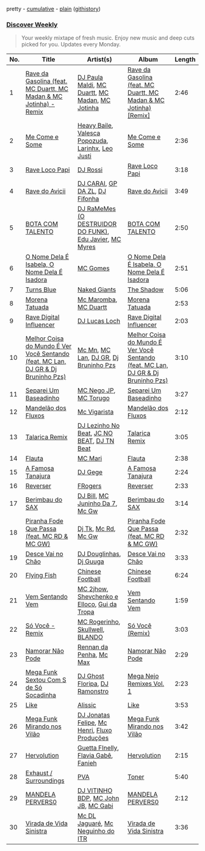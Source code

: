 pretty - [cumulative](https://github.com/nikolasrangel/spotify-playlist-archive/blob/master/playlists/cumulative/Discover%20Weekly.md) - [plain](https://github.com/nikolasrangel/spotify-playlist-archive/blob/master/playlists/plain/37i9dQZEVXcOWvAufGOMte) ([githistory](https://github.githistory.xyz/nikolasrangel/spotify-playlist-archive/blob/master/playlists/plain/37i9dQZEVXcOWvAufGOMte))

### [Discover Weekly](https://open.spotify.com/playlist/37i9dQZEVXcOWvAufGOMte)

> Your weekly mixtape of fresh music. Enjoy new music and deep cuts picked for you. Updates every Monday.

| No. | Title | Artist(s) | Album | Length |
|---|---|---|---|---|
| 1 | [Rave da Gasolina (feat. MC Duartt, MC Madan & MC Jotinha) - Remix](https://open.spotify.com/track/6DuyGtzvJKhbS1RoG2BoPN) | [DJ Paula Maldi](https://open.spotify.com/artist/2p1OcfbuW0B3GQ6KTOLIfU), [MC Duartt](https://open.spotify.com/artist/1fgTwIFBnHca9wgAf72jlS), [MC Madan](https://open.spotify.com/artist/35d9HY68hiP3dEPohszJlh), [MC Jotinha](https://open.spotify.com/artist/6ItuE7om0OjDkiLPy7s0BB) | [Rave da Gasolina (feat. MC Duartt, MC Madan & MC Jotinha) [Remix]](https://open.spotify.com/album/5grK2nBVew9Sonr8UL5XLg) | 2:46 |
| 2 | [Me Come e Some](https://open.spotify.com/track/5XtUeWkgPJACVSq06N9yrI) | [Heavy Baile](https://open.spotify.com/artist/2E4sNJOOy9hae0J8DkT43M), [Valesca Popozuda](https://open.spotify.com/artist/0IpLJsvZHA1op1pw8GAoPu), [Larinhx](https://open.spotify.com/artist/00kQ5yo7yxd5KC1ihuH77i), [Leo Justi](https://open.spotify.com/artist/1puzPcrOHKTMQ6KTuYfqU0) | [Me Come e Some](https://open.spotify.com/album/1NOFm5ZuVMPB4IcGX3p2VI) | 2:36 |
| 3 | [Rave Loco Papi](https://open.spotify.com/track/452v14iZKaXwGTZeZXuVio) | [DJ Rossi](https://open.spotify.com/artist/2gSwSu9AChpPvMn3X6UpFG) | [Rave Loco Papi](https://open.spotify.com/album/6xDEJEvrHsg0p3XfpF0RzA) | 3:18 |
| 4 | [Rave do Avicii](https://open.spotify.com/track/2lXo1SnO9nt4E7Gg6qCZpM) | [DJ CARAI](https://open.spotify.com/artist/7FxWEdixCM3QpHCdVpqBZP), [GP DA ZL](https://open.spotify.com/artist/6ln5KMY2ugao3BVvJgzhq3), [DJ Fifonha](https://open.spotify.com/artist/6jYyNHS7SqCikFZ77fTLnQ) | [Rave do Avicii](https://open.spotify.com/album/2x9HwME9urdB3UEtCehHTi) | 3:49 |
| 5 | [BOTA COM TALENTO](https://open.spotify.com/track/2p3uyQiMPxLF6fJEWIwgmN) | [DJ RaMeMes (O DESTRUIDOR DO FUNK)](https://open.spotify.com/artist/6Xk7H8ufVBIZcgGWAhY9b3), [Edu Javier](https://open.spotify.com/artist/1RfOZ105S9Nma8ksRmi3BP), [MC Myres](https://open.spotify.com/artist/4GeitETxoipNor9MyEEbYz) | [BOTA COM TALENTO](https://open.spotify.com/album/3fB0ffnnc5f814YHp8RdJz) | 2:50 |
| 6 | [O Nome Dela É Isabela, O Nome Dela É Isadora](https://open.spotify.com/track/5VUb8WFsJNbEuR8XMBvFCf) | [MC Gomes](https://open.spotify.com/artist/4ywmdxOeiImetQFvhppnOX) | [O Nome Dela É Isabela, O Nome Dela É Isadora](https://open.spotify.com/album/4onsWzYXdM8dEdSdqFMdY3) | 2:51 |
| 7 | [Turns Blue](https://open.spotify.com/track/5FPykd7lUocj3zOLHAiCsg) | [Naked Giants](https://open.spotify.com/artist/4KhnLZjONKS3nuYzXoqoXi) | [The Shadow](https://open.spotify.com/album/4MDgJhQSA5iakSRBaTS9VB) | 5:06 |
| 8 | [Morena Tatuada](https://open.spotify.com/track/16DRaaSfnkw5MuKPUNmpme) | [Mc Maromba](https://open.spotify.com/artist/3o3p6fGYftm6nJpS6YJ11Q), [MC Duartt](https://open.spotify.com/artist/1fgTwIFBnHca9wgAf72jlS) | [Morena Tatuada](https://open.spotify.com/album/6NbdWCNzDlN32QEjzu8tAz) | 2:53 |
| 9 | [Rave Digital Influencer](https://open.spotify.com/track/6BcAVqI0TB8cKKRLZLnGfs) | [DJ Lucas Loch](https://open.spotify.com/artist/6qfl25wmHhojcLJwh8gVpZ) | [Rave Digital Influencer](https://open.spotify.com/album/0iHy1b9Rk6HbrabWHjxsnY) | 2:03 |
| 10 | [Melhor Coisa do Mundo É Ver Você Sentando (feat. MC Lan, DJ GR & Dj Bruninho Pzs)](https://open.spotify.com/track/0Y5EK2VBhBW1VSBup07l7P) | [Mc Mn](https://open.spotify.com/artist/4LNj87IG0owbiyyJV5kYiL), [MC Lan](https://open.spotify.com/artist/4mb1xtQVGSK5dh8AbtwBiR), [DJ GR](https://open.spotify.com/artist/6pmOjGYsQw10ufOkjvinEd), [Dj Bruninho Pzs](https://open.spotify.com/artist/5bSWLXu8tYxI5ISra9j6IF) | [Melhor Coisa do Mundo É Ver Você Sentando (feat. MC Lan, DJ GR & Dj Bruninho Pzs)](https://open.spotify.com/album/3B8VEgoc3hjZnpgLWg97PA) | 3:10 |
| 11 | [Separei Um Baseadinho](https://open.spotify.com/track/49JoTK6YZRze5xOH6KO4Nh) | [MC Nego JP](https://open.spotify.com/artist/5FfQIP7zThrXpnBdIVQIw4), [MC Torugo](https://open.spotify.com/artist/30qXkHd2Thmw1wqJvgRa7o) | [Separei Um Baseadinho](https://open.spotify.com/album/4q5zLQigSQ7wjkv36nIXae) | 3:27 |
| 12 | [Mandelão dos Fluxos](https://open.spotify.com/track/2GzroYAlTYtL27WZOtFwME) | [Mc Vigarista](https://open.spotify.com/artist/4ZF8FZ6Y6NKTwfI3CFkqv6) | [Mandelão dos Fluxos](https://open.spotify.com/album/5h0dByAKzunvJ6tfUPbvai) | 2:12 |
| 13 | [Talarica Remix](https://open.spotify.com/track/5vHPseEWkEiLptf1cDvALk) | [DJ Lezinho No Beat](https://open.spotify.com/artist/3y2AbfEL6wWV3EJm2GReve), [JC NO BEAT](https://open.spotify.com/artist/1xglv0oUbyJaycWFhyec8U), [DJ TN Beat](https://open.spotify.com/artist/2izGaoIYoEdXcfIW6D8ktN) | [Talarica Remix](https://open.spotify.com/album/2SYVR4CIQbRI5cHWNJVYfZ) | 3:05 |
| 14 | [Flauta](https://open.spotify.com/track/10CDgviOSyZr3oJ4lzJBD6) | [MC Mari](https://open.spotify.com/artist/2AdUWxNm17kkGZiPGuorth) | [Flauta](https://open.spotify.com/album/4u2sxrA8VQdHSwKi6Cg1BB) | 2:38 |
| 15 | [A Famosa Tanajura](https://open.spotify.com/track/6fH8aXHvKVB5BpMvlXMTBF) | [DJ Gege](https://open.spotify.com/artist/2BvV4u6AUwFCrAriUIo9Sm) | [A Famosa Tanajura](https://open.spotify.com/album/216sDQFm9mN5DVnNJBsC9g) | 2:24 |
| 16 | [Reverser](https://open.spotify.com/track/1ANF41yy08361l5NSnIRJY) | [FRogers](https://open.spotify.com/artist/7EdXsk95xxUzYbed3oC2b8) | [Reverser](https://open.spotify.com/album/0McFKqKjixq7M1ckAncJgL) | 2:33 |
| 17 | [Berimbau do SAX](https://open.spotify.com/track/4C9UyPjNLs9AdDTwoAZiOS) | [DJ Bill](https://open.spotify.com/artist/17icpWfcBCrC5Y9a8StPCN), [MC Juninho Da 7](https://open.spotify.com/artist/4g7umGuRQzebOaW4BYKlE4), [Mc Gw](https://open.spotify.com/artist/0f1IECbrVV952unZkzrsg2) | [Berimbau do SAX](https://open.spotify.com/album/6ylaTC3kMCc8Vy2Obpi7BK) | 3:14 |
| 18 | [Piranha Fode Que Passa (feat. MC RD & MC GW)](https://open.spotify.com/track/37DyZEJJhYqHWd88K0bjpE) | [Dj Tk](https://open.spotify.com/artist/0mfeoleda752Uj4JbEZDIN), [Mc Rd](https://open.spotify.com/artist/6ugw7JCu0AG7txRcRAxU8d), [Mc Gw](https://open.spotify.com/artist/0f1IECbrVV952unZkzrsg2) | [Piranha Fode Que Passa (feat. MC RD & MC GW)](https://open.spotify.com/album/2eWWxmFYsBnEfc3mLg7X1y) | 2:32 |
| 19 | [Desce Vai no Chão](https://open.spotify.com/track/2Kykcq4dKsblrLUIjSkH7l) | [DJ Douglinhas](https://open.spotify.com/artist/27CMmXxUH8UMkVGuFNFSOi), [Dj Guuga](https://open.spotify.com/artist/1cNPXWhKfjI0fT5EMCnamR) | [Desce Vai no Chão](https://open.spotify.com/album/3Uzfr9ea9T2SfP7dj2e8iX) | 3:33 |
| 20 | [Flying Fish](https://open.spotify.com/track/1BNIpYKNX4LEYSSyWl1pVB) | [Chinese Football](https://open.spotify.com/artist/65qWysYTXcTL8nqZzg84Hk) | [Chinese Football](https://open.spotify.com/album/7q9I0AOBVRVuSXQTwvNTnV) | 6:24 |
| 21 | [Vem Sentando Vem](https://open.spotify.com/track/0deauH667IlFzVnJYxuzhJ) | [MC 2jhow](https://open.spotify.com/artist/14jVHWj9dqpLhs8hHEMnyJ), [Shevchenko e Elloco](https://open.spotify.com/artist/0UkgR9OaNIythB9LMU6ND1), [Gui da Tropa](https://open.spotify.com/artist/6QwBhgRTPLi8AUzABBVhNH) | [Vem Sentando Vem](https://open.spotify.com/album/0HQTVMHQCT1mhryDikLUPD) | 1:59 |
| 22 | [Só Você - Remix](https://open.spotify.com/track/5BEqGg8WdlDvuVkZcGy6df) | [MC Rogerinho](https://open.spotify.com/artist/5JbQpbeFaKfuZVFzKwaawP), [Skullwell](https://open.spotify.com/artist/4kH9eosSaSUo0DNcmAMlFA), [BLANDO](https://open.spotify.com/artist/0ek7SYz2D5PRABeyhzmwyq) | [Só Você (Remix)](https://open.spotify.com/album/1ISMVvYaFtntNiyy2pVEhG) | 3:03 |
| 23 | [Namorar Não Pode](https://open.spotify.com/track/1RLrZnrr5nz64c7FrmSWfz) | [Rennan da Penha](https://open.spotify.com/artist/7ecRwFks8F2vYad383BkKf), [Mc Max](https://open.spotify.com/artist/3eCFjjDBb2VCcFADfzFKD3) | [Namorar Não Pode](https://open.spotify.com/album/5PUrrgHC5WXWaubJDuLIwF) | 2:29 |
| 24 | [Mega Funk Sextou Com S de Só Socadinha](https://open.spotify.com/track/5ibu5kVWrSbuW3UoDJWHjB) | [DJ Ghost Floripa](https://open.spotify.com/artist/0xQUmBSrglSvWWJDpcBdkD), [DJ Ramonstro](https://open.spotify.com/artist/1OMlVHSlp9eRd23hem0XNH) | [Mega Nejo Remixes Vol. 1](https://open.spotify.com/album/46N0d1YoHSsSYc7Fx8KfSq) | 2:23 |
| 25 | [Like](https://open.spotify.com/track/1Y4Lu2TvkAiazSGDfHnX5z) | [Alissic](https://open.spotify.com/artist/0xl41ilVNOin4ycHsggk7u) | [Like](https://open.spotify.com/album/3cDMWlE4IvGI5u56HgcaSO) | 3:53 |
| 26 | [Mega Funk Mirando nos Vilão](https://open.spotify.com/track/1HOliTpshNnjOyvl7FiYhD) | [DJ Jonatas Felipe](https://open.spotify.com/artist/22NFWM3F5kyI8KsRZVCSRr), [Mc Henri](https://open.spotify.com/artist/5zaugX4hrWydIdKMTHvdFz), [Fluxo Produções](https://open.spotify.com/artist/6mPOIyxU57jNQreUfwq8Ec) | [Mega Funk Mirando nos Vilão](https://open.spotify.com/album/5LnXfL5WJ2OskH1OY7FCvg) | 3:42 |
| 27 | [Hervolution](https://open.spotify.com/track/2WZ5wJXOkZiJsTR3dsNJEW) | [Guetta FInelly](https://open.spotify.com/artist/1V9u0JLL2G1CTkI9Uf4nJX), [Flavia Gabê](https://open.spotify.com/artist/3vTx3gKd0a3Cm6KCYl7h1j), [Fanieh](https://open.spotify.com/artist/2ervTUezJd1gGsYHZaNXfN) | [Hervolution](https://open.spotify.com/album/6etFMqdJkeuhrOiiOK28In) | 2:15 |
| 28 | [Exhaust / Surroundings](https://open.spotify.com/track/1ZxkEYMc2koZHb62qmUBzW) | [PVA](https://open.spotify.com/artist/2d2ElnqC2cMPp7zcSyv3yG) | [Toner](https://open.spotify.com/album/1Ut15hcUKgPHMWtUDrbBGq) | 5:40 |
| 29 | [MANDELA PERVERS0](https://open.spotify.com/track/6zWvmTAEmnQUsofLwEQCdt) | [DJ VITINHO BDP](https://open.spotify.com/artist/4RhgAtW2zFNRSdx3gMzWY4), [MC John JB](https://open.spotify.com/artist/6Vpm16P3lZsxcNmyapLIFg), [MC Gabi](https://open.spotify.com/artist/0oDpHZBDDLDZ1gj71F1BWo) | [MANDELA PERVERS0](https://open.spotify.com/album/5l7oqNhOBNj1r4Ezuz7O1h) | 2:12 |
| 30 | [Virada de Vida Sinistra](https://open.spotify.com/track/66O6GwQ22whcgdKID1qO4T) | [Mc DL Jaguaré](https://open.spotify.com/artist/5u9Oc9xFLergBkbp3kv4Bc), [Mc Neguinho do ITR](https://open.spotify.com/artist/6TxINSxeDX9C70nAiJZoVA) | [Virada de Vida Sinistra](https://open.spotify.com/album/5tiXc1wvpbce9NkREJUYZ5) | 3:36 |